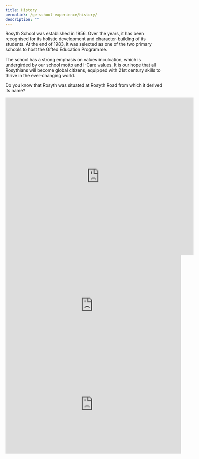 ```yaml
---
title: History
permalink: /ge-school-experience/history/
description: ""
---
```

Rosyth School was established in 1956. Over the years, it has been recognised for its holistic development and character-building of its students. At the end of 1983, it was selected as one of the two primary schools to host the Gifted Education Programme.

The school has a strong emphasis on values inculcation, which is undergirded by our school motto and I-Care values. It is our hope that all Rosythians will become global citizens, equipped with 21st century skills to thrive in the ever-changing world.

Do you know that Rosyth was situated at Rosyth Road from which it derived its name?

<iframe allowfullscreen="true" height="500" width="600" frameborder="0" src="https://docs.google.com/presentation/d/e/2PACX-1vRMRKpbHU3xMTmt4XXfYn610HIJkrcKDY00N2JR9d9-bt7GSANKOldyhne3aKKT4K_DtX-mijO_3PRP/embed?start=false&amp;loop=true&amp;delayms=10000"></iframe>

<br>

<iframe allowfullscreen="" allow="accelerometer; autoplay; clipboard-write; encrypted-media; gyroscope; picture-in-picture" frameborder="0" title="YouTube video player" src="https://www.youtube.com/embed/DlgSl5NlLr0?start=2" height="315" width="560"></iframe>

<br>

<iframe allowfullscreen="" allow="accelerometer; autoplay; clipboard-write; encrypted-media; gyroscope; picture-in-picture" frameborder="0" title="YouTube video player" src="https://www.youtube.com/embed/r0EfjVlKmfQ?start=1" height="315" width="560"></iframe>